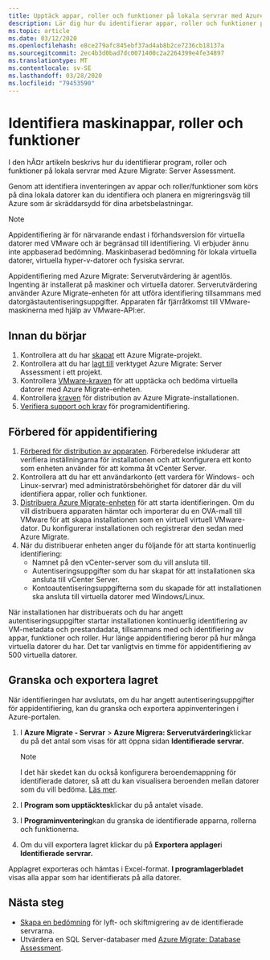 ```yaml
---
title: Upptäck appar, roller och funktioner på lokala servrar med Azure Migrate
description: Lär dig hur du identifierar appar, roller och funktioner på lokala servrar med Azure Migrate Server Assessment.
ms.topic: article
ms.date: 03/12/2020
ms.openlocfilehash: e8ce279afc845ebf37ad4ab8b2ce7236cb18137a
ms.sourcegitcommit: 2ec4b3d0bad7dc0071400c2a2264399e4fe34897
ms.translationtype: MT
ms.contentlocale: sv-SE
ms.lasthandoff: 03/28/2020
ms.locfileid: "79453590"
---
```

# <a name="discover-machine-apps-roles-and-features"></a>Identifiera maskinappar, roller och funktioner

I den hÃ¤r artikeln beskrivs hur du identifierar program, roller och funktioner på lokala servrar med Azure Migrate: Server Assessment.

Genom att identifiera inventeringen av appar och roller/funktioner som körs på dina lokala datorer kan du identifiera och planera en migreringsväg till Azure som är skräddarsydd för dina arbetsbelastningar.

> [!NOTE]
> Appidentifiering är för närvarande endast i förhandsversion för virtuella datorer med VMware och är begränsad till identifiering. Vi erbjuder ännu inte appbaserad bedömning. Maskinbaserad bedömning för lokala virtuella datorer, virtuella hyper-v-datorer och fysiska servrar.

Appidentifiering med Azure Migrate: Serverutvärdering är agentlös. Ingenting är installerat på maskiner och virtuella datorer. Serverutvärdering använder Azure Migrate-enheten för att utföra identifiering tillsammans med datorgästautentiseringsuppgifter. Apparaten får fjärråtkomst till VMware-maskinerna med hjälp av VMware-API:er.


## <a name="before-you-start"></a>Innan du börjar

1. Kontrollera att du har [skapat](how-to-add-tool-first-time.md) ett Azure Migrate-projekt.
2. Kontrollera att du har [lagt till](how-to-assess.md) verktyget Azure Migrate: Server Assessment i ett projekt.
4. Kontrollera [VMware-kraven](migrate-support-matrix-vmware.md#vmware-requirements) för att upptäcka och bedöma virtuella datorer med Azure Migrate-enheten.
5. Kontrollera [kraven](migrate-appliance.md) för distribution av Azure Migrate-installationen.
6. [Verifiera support och krav](migrate-support-matrix-vmware.md#application-discovery) för programidentifiering.

## <a name="prepare-for-app-discovery"></a>Förbered för appidentifiering

1. [Förbered för distribution av apparaten](tutorial-prepare-vmware.md). Förberedelse inkluderar att verifiera inställningarna för installationen och att konfigurera ett konto som enheten använder för att komma åt vCenter Server.
2. Kontrollera att du har ett användarkonto (ett vardera för Windows- och Linux-servrar) med administratörsbehörighet för datorer där du vill identifiera appar, roller och funktioner.
3. [Distribuera Azure Migrate-enheten](how-to-set-up-appliance-vmware.md) för att starta identifieringen. Om du vill distribuera apparaten hämtar och importerar du en OVA-mall till VMware för att skapa installationen som en virtuell virtuell VMware-dator. Du konfigurerar installationen och registrerar den sedan med Azure Migrate.
2. När du distribuerar enheten anger du följande för att starta kontinuerlig identifiering:
    - Namnet på den vCenter-server som du vill ansluta till.
    - Autentiseringsuppgifter som du har skapat för att installationen ska ansluta till vCenter Server.
    - Kontoautentiseringsuppgifterna som du skapade för att installationen ska ansluta till virtuella datorer med Windows/Linux.

När installationen har distribuerats och du har angett autentiseringsuppgifter startar installationen kontinuerlig identifiering av VM-metadata och prestandadata, tillsammans med och identifiering av appar, funktioner och roller.  Hur länge appidentifiering beror på hur många virtuella datorer du har. Det tar vanligtvis en timme för appidentifiering av 500 virtuella datorer.

## <a name="review-and-export-the-inventory"></a>Granska och exportera lagret

När identifieringen har avslutats, om du har angett autentiseringsuppgifter för appidentifiering, kan du granska och exportera appinventeringen i Azure-portalen.

1. I **Azure Migrate - Servrar** > **Azure Migrera: Serverutvärdering**klickar du på det antal som visas för att öppna sidan **Identifierade servrar.**

    > [!NOTE]
    > I det här skedet kan du också konfigurera beroendemappning för identifierade datorer, så att du kan visualisera beroenden mellan datorer som du vill bedöma. [Läs mer](how-to-create-group-machine-dependencies.md).

2. I **Program som upptäcktes**klickar du på antalet visade.
3. I **Programinventering**kan du granska de identifierade apparna, rollerna och funktionerna.
4. Om du vill exportera lagret klickar du på **Exportera applager**i **Identifierade servrar.**

Applagret exporteras och hämtas i Excel-format. **I programlagerbladet** visas alla appar som har identifierats på alla datorer.

## <a name="next-steps"></a>Nästa steg

- [Skapa en bedömning](how-to-create-assessment.md) för lyft- och skiftmigrering av de identifierade servrarna.
- Utvärdera en SQL Server-databaser med [Azure Migrate: Database Assessment](https://docs.microsoft.com/sql/dma/dma-assess-sql-data-estate-to-sqldb?view=sql-server-2017).
